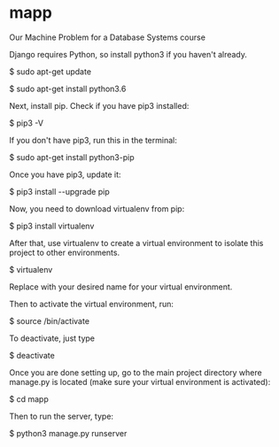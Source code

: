 # mapp
Our Machine Problem for a Database Systems course

Django requires Python, so install python3 if you haven't already.

  $ sudo apt-get update

  $ sudo apt-get install python3.6

Next, install pip. Check if you have pip3 installed:

  $ pip3 -V
  
If you don't have pip3, run this in the terminal:

  $ sudo apt-get install python3-pip

Once you have pip3, update it:

  $ pip3 install --upgrade pip
  
Now, you need to download virtualenv from pip:

  $ pip3 install virtualenv
  
After that, use virtualenv to create a virtual environment to isolate this project to other environments.

  $ virtualenv <name>
  
Replace <name> with your desired name for your virtual environment.
  
Then to activate the virtual environment, run:

  $ source <name>/bin/activate
  
To deactivate, just type

  $ deactivate
  
Once you are done setting up, go to the main project directory where manage.py is located (make sure your virtual environment is activated):

  $ cd mapp
  
Then to run the server, type:

  $ python3 manage.py runserver
  
